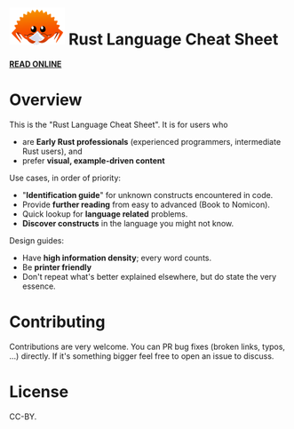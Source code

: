 # ![Logo](/static/logo.png) Rust Language Cheat Sheet

 [**READ ONLINE**](https://cheats.rs)


# Overview

This is the "Rust Language Cheat Sheet". It is for users who
* are **Early Rust professionals** (experienced programmers, intermediate Rust users), and
* prefer **visual, example-driven content**

Use cases, in order of priority:
* "**Identification guide**" for unknown constructs encountered in code.
* Provide **further reading** from easy to advanced (Book to Nomicon).
* Quick lookup for **language related** problems.
* **Discover constructs** in the language you might not know.

Design guides:
* Have **high information density**; every word counts.
* Be **printer friendly**
* Don't repeat what's better explained elsewhere, but do state the very essence.


# Contributing

Contributions are very welcome. You can PR bug fixes (broken links, typos, ...) directly. If it's something bigger feel free to open an issue to discuss.


# License

CC-BY.